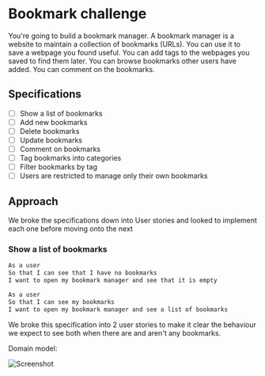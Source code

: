 # Bookmark challenge

You're going to build a bookmark manager. A bookmark manager is a website to maintain a collection of bookmarks (URLs). You can use it to save a webpage you found useful. You can add tags to the webpages you saved to find them later. You can browse bookmarks other users have added. You can comment on the bookmarks.

## Specifications

- [ ] Show a list of bookmarks
- [ ] Add new bookmarks
- [ ] Delete bookmarks
- [ ] Update bookmarks
- [ ] Comment on bookmarks
- [ ] Tag bookmarks into categories
- [ ] Filter bookmarks by tag
- [ ] Users are restricted to manage only their own bookmarks

## Approach

We broke the specifications down into User stories and looked to implement each one before moving onto the next

### Show a list of bookmarks

```sh
As a user
So that I can see that I have no bookmarks
I want to open my bookmark manager and see that it is empty

As a user
So that I can see my bookmarks
I want to open my bookmark manager and see a list of bookmarks
```

We broke this specification into 2 user stories to make it clear the behaviour we expect to see both when there are and aren't any bookmarks.

Domain model:

![Screenshot](https://imgur.com/a/YbTLrrm.png)
